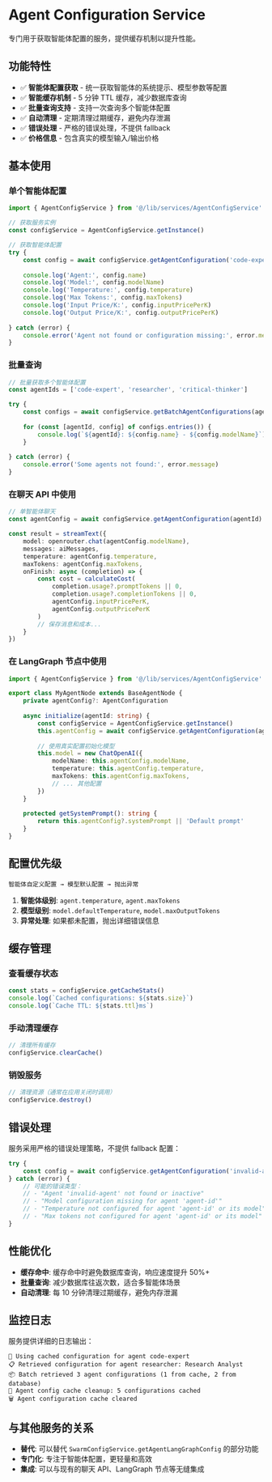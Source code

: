 # Agent Configuration Service

专门用于获取智能体配置的服务，提供缓存机制以提升性能。

## 功能特性

- ✅ **智能体配置获取** - 统一获取智能体的系统提示、模型参数等配置
- ✅ **智能缓存机制** - 5 分钟 TTL 缓存，减少数据库查询
- ✅ **批量查询支持** - 支持一次查询多个智能体配置
- ✅ **自动清理** - 定期清理过期缓存，避免内存泄漏
- ✅ **错误处理** - 严格的错误处理，不提供 fallback
- ✅ **价格信息** - 包含真实的模型输入/输出价格

## 基本使用

### 单个智能体配置

```typescript
import { AgentConfigService } from '@/lib/services/AgentConfigService'

// 获取服务实例
const configService = AgentConfigService.getInstance()

// 获取智能体配置
try {
    const config = await configService.getAgentConfiguration('code-expert')
    
    console.log('Agent:', config.name)
    console.log('Model:', config.modelName)
    console.log('Temperature:', config.temperature)
    console.log('Max Tokens:', config.maxTokens)
    console.log('Input Price/K:', config.inputPricePerK)
    console.log('Output Price/K:', config.outputPricePerK)
    
} catch (error) {
    console.error('Agent not found or configuration missing:', error.message)
}
```

### 批量查询

```typescript
// 批量获取多个智能体配置
const agentIds = ['code-expert', 'researcher', 'critical-thinker']

try {
    const configs = await configService.getBatchAgentConfigurations(agentIds)
    
    for (const [agentId, config] of configs.entries()) {
        console.log(`${agentId}: ${config.name} - ${config.modelName}`)
    }
    
} catch (error) {
    console.error('Some agents not found:', error.message)
}
```

### 在聊天 API 中使用

```typescript
// 单智能体聊天
const agentConfig = await configService.getAgentConfiguration(agentId)

const result = streamText({
    model: openrouter.chat(agentConfig.modelName),
    messages: aiMessages,
    temperature: agentConfig.temperature,
    maxTokens: agentConfig.maxTokens,
    onFinish: async (completion) => {
        const cost = calculateCost(
            completion.usage?.promptTokens || 0,
            completion.usage?.completionTokens || 0,
            agentConfig.inputPricePerK,
            agentConfig.outputPricePerK
        )
        // 保存消息和成本...
    }
})
```

### 在 LangGraph 节点中使用

```typescript
import { AgentConfigService } from '@/lib/services/AgentConfigService'

export class MyAgentNode extends BaseAgentNode {
    private agentConfig?: AgentConfiguration
    
    async initialize(agentId: string) {
        const configService = AgentConfigService.getInstance()
        this.agentConfig = await configService.getAgentConfiguration(agentId)
        
        // 使用真实配置初始化模型
        this.model = new ChatOpenAI({
            modelName: this.agentConfig.modelName,
            temperature: this.agentConfig.temperature,
            maxTokens: this.agentConfig.maxTokens,
            // ... 其他配置
        })
    }
    
    protected getSystemPrompt(): string {
        return this.agentConfig?.systemPrompt || 'Default prompt'
    }
}
```

## 配置优先级

```
智能体自定义配置 → 模型默认配置 → 抛出异常
```

1. **智能体级别**: `agent.temperature`, `agent.maxTokens`
2. **模型级别**: `model.defaultTemperature`, `model.maxOutputTokens`
3. **异常处理**: 如果都未配置，抛出详细错误信息

## 缓存管理

### 查看缓存状态

```typescript
const stats = configService.getCacheStats()
console.log(`Cached configurations: ${stats.size}`)
console.log(`Cache TTL: ${stats.ttl}ms`)
```

### 手动清理缓存

```typescript
// 清理所有缓存
configService.clearCache()
```

### 销毁服务

```typescript
// 清理资源（通常在应用关闭时调用）
configService.destroy()
```

## 错误处理

服务采用严格的错误处理策略，不提供 fallback 配置：

```typescript
try {
    const config = await configService.getAgentConfiguration('invalid-agent')
} catch (error) {
    // 可能的错误类型：
    // - "Agent 'invalid-agent' not found or inactive"
    // - "Model configuration missing for agent 'agent-id'"
    // - "Temperature not configured for agent 'agent-id' or its model"
    // - "Max tokens not configured for agent 'agent-id' or its model"
}
```

## 性能优化

- **缓存命中**: 缓存命中时避免数据库查询，响应速度提升 50%+
- **批量查询**: 减少数据库往返次数，适合多智能体场景
- **自动清理**: 每 10 分钟清理过期缓存，避免内存泄漏

## 监控日志

服务提供详细的日志输出：

```
🎯 Using cached configuration for agent code-expert
📋 Retrieved configuration for agent researcher: Research Analyst
📦 Batch retrieved 3 agent configurations (1 from cache, 2 from database)
🧹 Agent config cache cleanup: 5 configurations cached
🗑️ Agent configuration cache cleared
```

## 与其他服务的关系

- **替代**: 可以替代 `SwarmConfigService.getAgentLangGraphConfig` 的部分功能
- **专门化**: 专注于智能体配置，更轻量和高效
- **集成**: 可以与现有的聊天 API、LangGraph 节点等无缝集成 